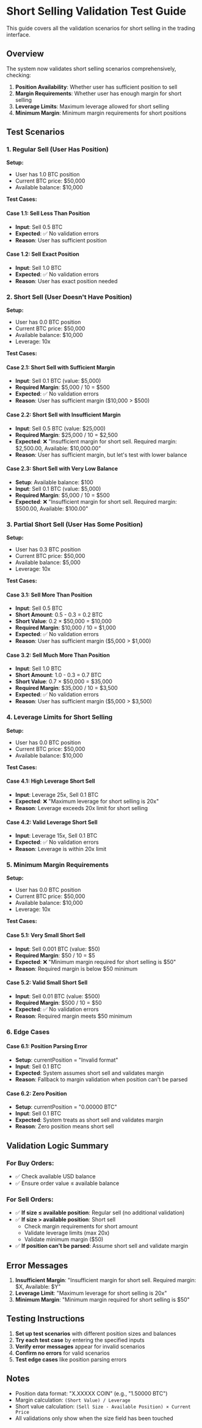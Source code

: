 # Short Selling Validation Test Guide

This guide covers all the validation scenarios for short selling in the trading interface.

## Overview

The system now validates short selling scenarios comprehensively, checking:
1. **Position Availability**: Whether user has sufficient position to sell
2. **Margin Requirements**: Whether user has enough margin for short selling
3. **Leverage Limits**: Maximum leverage allowed for short selling
4. **Minimum Margin**: Minimum margin requirements for short positions

## Test Scenarios

### 1. Regular Sell (User Has Position)

**Setup:**
- User has 1.0 BTC position
- Current BTC price: $50,000
- Available balance: $10,000

**Test Cases:**

#### Case 1.1: Sell Less Than Position
- **Input**: Sell 0.5 BTC
- **Expected**: ✅ No validation errors
- **Reason**: User has sufficient position

#### Case 1.2: Sell Exact Position
- **Input**: Sell 1.0 BTC
- **Expected**: ✅ No validation errors
- **Reason**: User has exact position needed

### 2. Short Sell (User Doesn't Have Position)

**Setup:**
- User has 0.0 BTC position
- Current BTC price: $50,000
- Available balance: $10,000
- Leverage: 10x

**Test Cases:**

#### Case 2.1: Short Sell with Sufficient Margin
- **Input**: Sell 0.1 BTC (value: $5,000)
- **Required Margin**: $5,000 / 10 = $500
- **Expected**: ✅ No validation errors
- **Reason**: User has sufficient margin ($10,000 > $500)

#### Case 2.2: Short Sell with Insufficient Margin
- **Input**: Sell 0.5 BTC (value: $25,000)
- **Required Margin**: $25,000 / 10 = $2,500
- **Expected**: ❌ "Insufficient margin for short sell. Required margin: $2,500.00, Available: $10,000.00"
- **Reason**: User has sufficient margin, but let's test with lower balance

#### Case 2.3: Short Sell with Very Low Balance
- **Setup**: Available balance: $100
- **Input**: Sell 0.1 BTC (value: $5,000)
- **Required Margin**: $5,000 / 10 = $500
- **Expected**: ❌ "Insufficient margin for short sell. Required margin: $500.00, Available: $100.00"

### 3. Partial Short Sell (User Has Some Position)

**Setup:**
- User has 0.3 BTC position
- Current BTC price: $50,000
- Available balance: $5,000
- Leverage: 10x

**Test Cases:**

#### Case 3.1: Sell More Than Position
- **Input**: Sell 0.5 BTC
- **Short Amount**: 0.5 - 0.3 = 0.2 BTC
- **Short Value**: 0.2 × $50,000 = $10,000
- **Required Margin**: $10,000 / 10 = $1,000
- **Expected**: ✅ No validation errors
- **Reason**: User has sufficient margin ($5,000 > $1,000)

#### Case 3.2: Sell Much More Than Position
- **Input**: Sell 1.0 BTC
- **Short Amount**: 1.0 - 0.3 = 0.7 BTC
- **Short Value**: 0.7 × $50,000 = $35,000
- **Required Margin**: $35,000 / 10 = $3,500
- **Expected**: ✅ No validation errors
- **Reason**: User has sufficient margin ($5,000 > $3,500)

### 4. Leverage Limits for Short Selling

**Setup:**
- User has 0.0 BTC position
- Current BTC price: $50,000
- Available balance: $10,000

**Test Cases:**

#### Case 4.1: High Leverage Short Sell
- **Input**: Leverage 25x, Sell 0.1 BTC
- **Expected**: ❌ "Maximum leverage for short selling is 20x"
- **Reason**: Leverage exceeds 20x limit for short selling

#### Case 4.2: Valid Leverage Short Sell
- **Input**: Leverage 15x, Sell 0.1 BTC
- **Expected**: ✅ No validation errors
- **Reason**: Leverage is within 20x limit

### 5. Minimum Margin Requirements

**Setup:**
- User has 0.0 BTC position
- Current BTC price: $50,000
- Available balance: $10,000
- Leverage: 10x

**Test Cases:**

#### Case 5.1: Very Small Short Sell
- **Input**: Sell 0.001 BTC (value: $50)
- **Required Margin**: $50 / 10 = $5
- **Expected**: ❌ "Minimum margin required for short selling is $50"
- **Reason**: Required margin is below $50 minimum

#### Case 5.2: Valid Small Short Sell
- **Input**: Sell 0.01 BTC (value: $500)
- **Required Margin**: $500 / 10 = $50
- **Expected**: ✅ No validation errors
- **Reason**: Required margin meets $50 minimum

### 6. Edge Cases

#### Case 6.1: Position Parsing Error
- **Setup**: currentPosition = "Invalid format"
- **Input**: Sell 0.1 BTC
- **Expected**: System assumes short sell and validates margin
- **Reason**: Fallback to margin validation when position can't be parsed

#### Case 6.2: Zero Position
- **Setup**: currentPosition = "0.00000 BTC"
- **Input**: Sell 0.1 BTC
- **Expected**: System treats as short sell and validates margin
- **Reason**: Zero position means short sell

## Validation Logic Summary

### For Buy Orders:
- ✅ Check available USD balance
- ✅ Ensure order value ≤ available balance

### For Sell Orders:
- ✅ **If size ≤ available position**: Regular sell (no additional validation)
- ✅ **If size > available position**: Short sell
  - Check margin requirements for short amount
  - Validate leverage limits (max 20x)
  - Validate minimum margin ($50)
- ✅ **If position can't be parsed**: Assume short sell and validate margin

## Error Messages

1. **Insufficient Margin**: "Insufficient margin for short sell. Required margin: $X, Available: $Y"
2. **Leverage Limit**: "Maximum leverage for short selling is 20x"
3. **Minimum Margin**: "Minimum margin required for short selling is $50"

## Testing Instructions

1. **Set up test scenarios** with different position sizes and balances
2. **Try each test case** by entering the specified inputs
3. **Verify error messages** appear for invalid scenarios
4. **Confirm no errors** for valid scenarios
5. **Test edge cases** like position parsing errors

## Notes

- Position data format: "X.XXXXX COIN" (e.g., "1.50000 BTC")
- Margin calculation: `(Short Value) / Leverage`
- Short value calculation: `(Sell Size - Available Position) × Current Price`
- All validations only show when the size field has been touched

